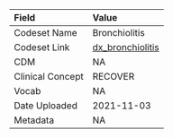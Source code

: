 |Field            |Value            |
|:----------------|:----------------|
|Codeset Name     |Bronchiolitis    |
|Codeset Link     |[dx_bronchiolitis](https://github.com/PEDSnet/Variable-Dictionary/blob/main/condition/dx_bronchiolitis.csv)|
|CDM              |NA               |
|Clinical Concept |RECOVER          |
|Vocab            |NA               |
|Date Uploaded    |2021-11-03       |
|Metadata         |NA               |
